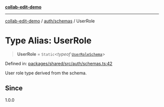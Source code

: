 [**collab-edit-demo**](../../../README.md)

***

[collab-edit-demo](../../../README.md) / [auth/schemas](../README.md) / UserRole

# Type Alias: UserRole

> **UserRole** = `Static`\<*typeof* [`UserRoleSchema`](../variables/UserRoleSchema.md)\>

Defined in: [packages/shared/src/auth/schemas.ts:42](https://github.com/austyle-io/pub-sub-demo/blob/00b2f1e9b947d5e964db5c3be9502513c4374263/packages/shared/src/auth/schemas.ts#L42)

User role type derived from the schema.

## Since

1.0.0

